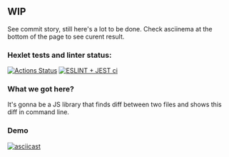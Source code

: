 ## WIP
See commit story, still here's a lot to be done. Check asciinema at the bottom of the page to see curent result.

### Hexlet tests and linter status:
[![Actions Status](https://github.com/ilyavazhenin/frontend-project-46/workflows/hexlet-check/badge.svg)](https://github.com/ilyavazhenin/frontend-project-46/actions) [![ESLINT + JEST ci](https://github.com/ilyavazhenin/frontend-project-46/actions/workflows/eslint_and_jest_ci.yml/badge.svg)](https://github.com/ilyavazhenin/frontend-project-46/actions/workflows/eslint_and_jest_ci.yml)

### What we got here?
It's gonna be a JS library that finds diff between two files and shows this diff in command line.

### Demo
[![asciicast](https://asciinema.org/a/ey6UTKwBEOe5AwQCmJofsk3qE.svg)](https://asciinema.org/a/ey6UTKwBEOe5AwQCmJofsk3qE)